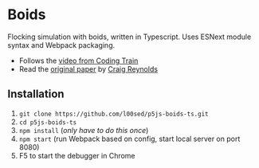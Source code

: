 # Boids

Flocking simulation with boids, written in Typescript.
Uses ESNext module syntax and Webpack packaging.

- Follows the [video from Coding Train](https://youtu.be/mhjuuHl6qHM)
- Read the [original paper](https://www.red3d.com/cwr/boids/) by [Craig Reynolds](https://en.wikipedia.org/wiki/Craig_Reynolds_(computer_graphics))

## Installation

1. `git clone https://github.com/l00sed/p5js-boids-ts.git`
2. `cd p5js-boids-ts`
3. `npm install` (_only have to do this once_)
4. `npm start` (run Webpack based on config, start local server on port 8080)
5. F5 to start the debugger in Chrome
